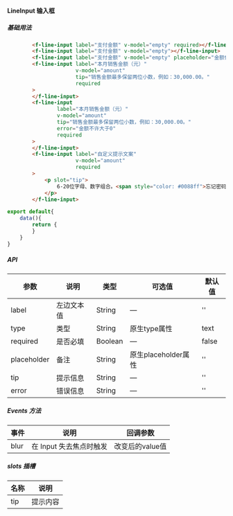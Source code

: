 #### LineInput 输入框

##### 基础用法
``` html
        <f-line-input label="支付金额" v-model="empty" required></f-line-input>
        <f-line-input label="支付金额" v-model="empty"></f-line-input>
        <f-line-input label="支付金额" v-model="empty" placeholder="金额保留2位有效数字"></f-line-input>
        <f-line-input label="本月销售金额（元）"
                      v-model="amount"
                      tip="销售金额最多保留两位小数，例如：30,000.00。"
                      required
        >
        </f-line-input>
        <f-line-input
                label="本月销售金额（元）"
                v-model="amount"
                tip="销售金额最多保留两位小数，例如：30,000.00。"
                error="金额不许大于0"
                required
        >
        </f-line-input>
        <f-line-input label="自定义提示文案"
                      v-model="amount"
                      required
        >
            <p slot="tip">
                6-20位字母、数字组合。<span style="color: #0088ff">忘记密码</span>
            </p>
        </f-line-input>
```
``` javascript
export default{
    data(){
        return {
        }
    }
}
```

##### API
 参数 | 说明 | 类型 | 可选值 | 默认值
---|---|---|--- |---
label | 左边文本值 | String | — | ''
type | 类型 | String | 原生type属性 | text
required | 是否必填 | Boolean | — | false
placeholder | 备注 | String | 原生placeholder属性 | ''
tip | 提示信息 | String | — | ''
error | 错误信息 | String | — | ''

##### Events 方法
 事件 | 说明 | 回调参数
---|---|---
blur | 在 Input 失去焦点时触发 | 改变后的value值

##### slots 插槽
 名称 | 说明
---|---
tip | 提示内容
